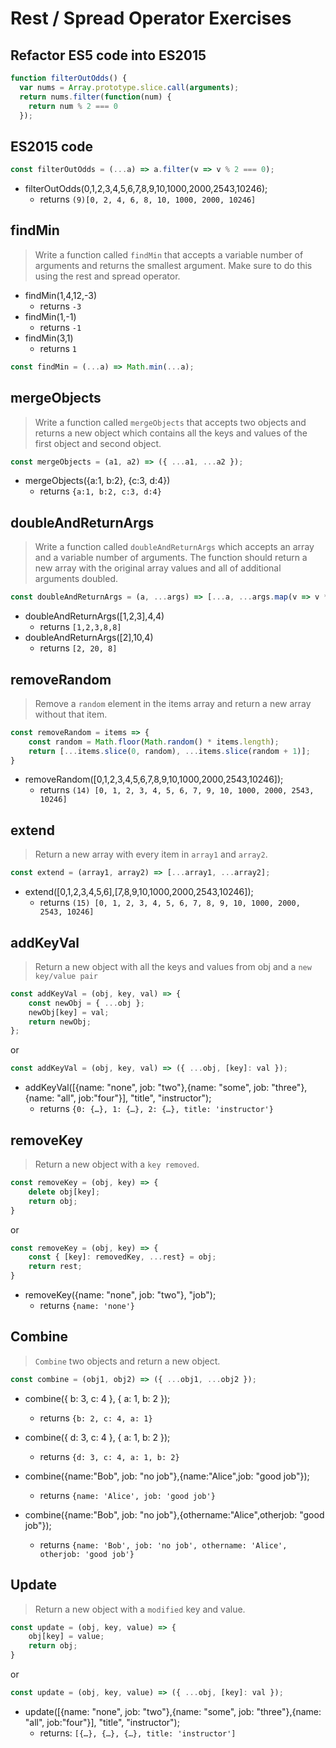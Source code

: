 # Rest / Spread Operator Exercises

## Refactor ES5 code into ES2015
```javascript
function filterOutOdds() {
  var nums = Array.prototype.slice.call(arguments);
  return nums.filter(function(num) {
    return num % 2 === 0
  });
```
## ES2015 code
```javascript
const filterOutOdds = (...a) => a.filter(v => v % 2 === 0);
```
+ filterOutOdds(0,1,2,3,4,5,6,7,8,9,10,1000,2000,2543,10246); 
    - returns `(9)[0, 2, 4, 6, 8, 10, 1000, 2000, 10246]`

## findMin
> Write a function called `findMin` that accepts a variable number of arguments and returns the smallest argument. Make sure to do this using the rest and spread operator.

+ findMin(1,4,12,-3) 
    - returns `-3`
+ findMin(1,-1) 
    - returns `-1`
+ findMin(3,1) 
    - returns `1`
```javascript
const findMin = (...a) => Math.min(...a);
```

## mergeObjects
> Write a function called `mergeObjects` that accepts two objects and returns a new object which contains all the keys and values of the first object and second object.

```javascript
const mergeObjects = (a1, a2) => ({ ...a1, ...a2 });
```
+ mergeObjects({a:1, b:2}, {c:3, d:4}) 
    - returns `{a:1, b:2, c:3, d:4}`

## doubleAndReturnArgs
> Write a function called `doubleAndReturnArgs` which accepts an array and a variable number of arguments. The function should return a new array with the original array values and all of additional arguments doubled.
```javascript
const doubleAndReturnArgs = (a, ...args) => [...a, ...args.map(v => v * 2)];
```
+ doubleAndReturnArgs(\[1,2,3],4,4) 
    - returns `[1,2,3,8,8]`
+ doubleAndReturnArgs(\[2],10,4) 
    - returns `[2, 20, 8]`
## removeRandom
> Remove a `random` element in the items array and return a new array without that item. 
```javascript
const removeRandom = items => {
    const random = Math.floor(Math.random() * items.length);
    return [...items.slice(0, random), ...items.slice(random + 1)];
}
```
+ removeRandom(\[0,1,2,3,4,5,6,7,8,9,10,1000,2000,2543,10246]); 
    - returns `(14) [0, 1, 2, 3, 4, 5, 6, 7, 9, 10, 1000, 2000, 2543, 10246]`

## extend
> Return a new array with every item in `array1` and `array2`. 
```javascript
const extend = (array1, array2) => [...array1, ...array2];
```
+ extend(\[0,1,2,3,4,5,6],\[7,8,9,10,1000,2000,2543,10246]); 
    - returns `(15) [0, 1, 2, 3, 4, 5, 6, 7, 8, 9, 10, 1000, 2000, 2543, 10246]`

## addKeyVal
> Return a new object with all the keys and values from obj and a `new key/value pair` 
```javascript
const addKeyVal = (obj, key, val) => {
    const newObj = { ...obj };
    newObj[key] = val;
    return newObj;
};
```
or
```javascript
const addKeyVal = (obj, key, val) => ({ ...obj, [key]: val });
```
+ addKeyVal([{name: "none", job: "two"},{name: "some", job: "three"},{name: "all", job:"four"}], "title", "instructor");
    - returns `{0: {…}, 1: {…}, 2: {…}, title: 'instructor'}`

## removeKey
> Return a new object with a `key removed`. 
```javascript
const removeKey = (obj, key) => {
    delete obj[key];
    return obj;
}
```
or
```javascript
const removeKey = (obj, key) => {
    const { [key]: removedKey, ...rest} = obj;
    return rest;
}
```

+ removeKey({name: "none", job: "two"}, "job"); 
    - returns `{name: 'none'}`

## Combine 
> `Combine` two objects and return a new object.
```javascript
const combine = (obj1, obj2) => ({ ...obj1, ...obj2 });
```
+ combine({ b: 3, c: 4 }, { a: 1, b: 2 }); 
    - returns `{b: 2, c: 4, a: 1}`
+ combine({ d: 3, c: 4 }, { a: 1, b: 2 }); 
    - returns `{d: 3, c: 4, a: 1, b: 2}`
+ combine({name:"Bob", job: "no job"},{name:"Alice",job: "good job"});
    - returns `{name: 'Alice', job: 'good job'}`

+ combine({name:"Bob", job: "no job"},{othername:"Alice",otherjob: "good job"});
    - returns `{name: 'Bob', job: 'no job', othername: 'Alice', otherjob: 'good job'}`

## Update
> Return a new object with a `modified` key and value.
```javascript
const update = (obj, key, value) => {
    obj[key] = value;
    return obj;
}
```
or
```javascript
const update = (obj, key, value) => ({ ...obj, [key]: val });
```
+ update([{name: "none", job: "two"},{name: "some", job: "three"},{name: "all", job:"four"}], "title", "instructor");
    - returns: `[{…}, {…}, {…}, title: 'instructor']`